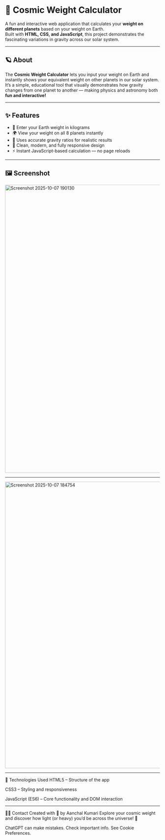 # 🌌 Cosmic Weight Calculator

A fun and interactive web application that calculates your **weight on different planets** based on your weight on Earth.  
Built with **HTML, CSS, and JavaScript**, this project demonstrates the fascinating variations in gravity across our solar system.  

---

## 🪐 About

The **Cosmic Weight Calculator** lets you input your weight on Earth and instantly shows your equivalent weight on other planets in our solar system.  
It’s a simple, educational tool that visually demonstrates how gravity changes from one planet to another — making physics and astronomy both **fun and interactive!**

---

## ✨ Features

- 🔢 Enter your Earth weight in kilograms  
- 🌍 View your weight on all 8 planets instantly  
- 🧠 Uses accurate gravity ratios for realistic results  
- 📱 Clean, modern, and fully responsive design  
- ⚡ Instant JavaScript-based calculation — no page reloads  

---

## 🖼️ Screenshot

<img width="1920" height="936" alt="Screenshot 2025-10-07 190130" src="https://github.com/user-attachments/assets/b869b2da-c1e5-469d-814e-0c9d6704850e" />

---

<img width="1920" height="931" alt="Screenshot 2025-10-07 184754" src="https://github.com/user-attachments/assets/52fff5fa-063a-4b41-9d3a-795ef6d173b5" />

---

🧰 Technologies Used
HTML5 – Structure of the app

CSS3 – Styling and responsiveness

JavaScript (ES6) – Core functionality and DOM interaction

---

👩‍💻 Contact
Created with 💫 by Aanchal Kumari
Explore your cosmic weight and discover how light (or heavy) you’d be across the universe! 🌠










ChatGPT can make mistakes. Check important info. See Cookie Preferences.
